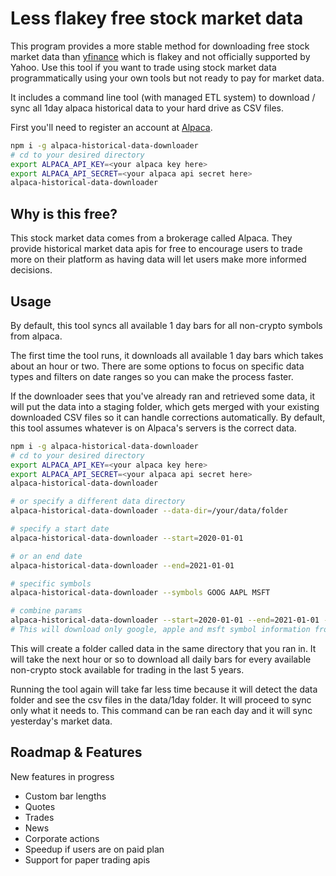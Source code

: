 # Less flakey free stock market data
This program provides a more stable method for downloading free stock market data than [yfinance](https://pypi.org/project/yfinance/) which is flakey and not officially supported by Yahoo. Use this tool if you want to trade using stock market data programmatically using your own tools but not ready to pay for market data.

It includes a command line tool (with managed ETL system) to download / sync all 1day alpaca historical data to your hard drive as CSV files.

First you'll need to register an account at [Alpaca](https://alpaca.markets/).

```bash
npm i -g alpaca-historical-data-downloader
# cd to your desired directory
export ALPACA_API_KEY=<your alpaca key here>
export ALPACA_API_SECRET=<your alpaca api secret here>
alpaca-historical-data-downloader
```

## Why is this free?
This stock market data comes from a brokerage called Alpaca. They provide historical market data apis for free to encourage users to trade more on their platform as having data will let users make more informed decisions.

## Usage

By default, this tool syncs all available 1 day bars for all non-crypto symbols from alpaca. 

The first time the tool runs, it downloads all available 1 day bars which takes about an hour or two. There are some options to focus on specific data types and filters on date ranges so you can make the process faster.

If the downloader sees that you've already ran and retrieved some data, it will put the data into a staging folder, which gets merged with your existing downloaded CSV files so it can handle corrections automatically. By default, this tool assumes whatever is on Alpaca's servers is the correct data.

```bash
npm i -g alpaca-historical-data-downloader
# cd to your desired directory
export ALPACA_API_KEY=<your alpaca key here>
export ALPACA_API_SECRET=<your alpaca api secret here>
alpaca-historical-data-downloader

# or specify a different data directory
alpaca-historical-data-downloader --data-dir=/your/data/folder

# specify a start date 
alpaca-historical-data-downloader --start=2020-01-01

# or an end date 
alpaca-historical-data-downloader --end=2021-01-01

# specific symbols
alpaca-historical-data-downloader --symbols GOOG AAPL MSFT

# combine params
alpaca-historical-data-downloader --start=2020-01-01 --end=2021-01-01 --symbols GOOG AAPL MSFT
# This will download only google, apple and msft symbol information from 2020-01-01 to 2021-01-01 inclusive.
```

This will create a folder called data in the same directory that you ran in. It will take the next hour or so to download all daily bars for every available non-crypto stock available for trading in the last 5 years.

Running the tool again will take far less time because it will detect the data folder and see the csv files in the data/1day folder. It will proceed to sync only what it needs to. This command can be ran each day and it will sync yesterday's market data.

## Roadmap & Features

New features in progress
* Custom bar lengths
* Quotes
* Trades
* News
* Corporate actions
* Speedup if users are on paid plan
* Support for paper trading apis
